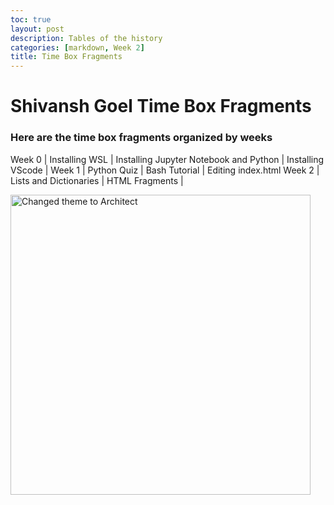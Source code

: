 ```yaml
---
toc: true
layout: post
description: Tables of the history
categories: [markdown, Week 2]
title: Time Box Fragments
---
```


# Shivansh Goel Time Box Fragments

### Here are the time box fragments organized by weeks

Week 0 | Installing WSL  | Installing Jupyter Notebook and Python | Installing VScode | 
Week 1 | Python Quiz       | Bash Tutorial |  Editing index.html
Week 2 | Lists and Dictionaries  | HTML Fragments | 

<img src='{{ "/images/logo.png" | relative_url }}' width='480' alt='Changed theme to Architect'>
